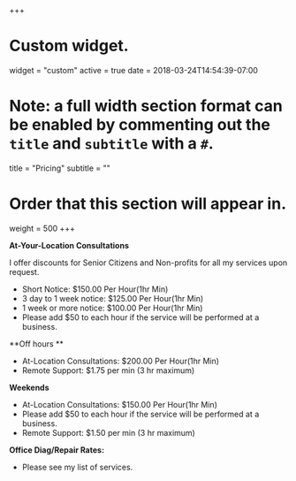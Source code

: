 +++
# Custom widget.
widget = "custom"
active = true
date = 2018-03-24T14:54:39-07:00

# Note: a full width section format can be enabled by commenting out the `title` and `subtitle` with a `#`.
title = "Pricing"
subtitle = ""

# Order that this section will appear in.
weight = 500
+++


**At-Your-Location Consultations**

I offer discounts for Senior Citizens and Non-profits for all my services upon request.

-   Short Notice: $150.00 Per Hour(1hr Min)
-   3 day to 1 week notice: $125.00 Per Hour(1hr Min)
-   1 week or more notice: $100.00 Per Hour(1hr Min)
- Please add $50 to each hour if the service will be performed at a business.

**Off hours **

-   At-Location Consultations: $200.00 Per Hour(1hr Min)
-   Remote Support: $1.75 per min (3 hr maximum)

**Weekends**

-   At-Location Consultations: $150.00 Per Hour(1hr Min)
- Please add $50 to each hour if the service will be performed at a business.
-   Remote Support: $1.50 per min (3 hr maximum)

**Office Diag/Repair Rates:**

- Please see my list of services.

